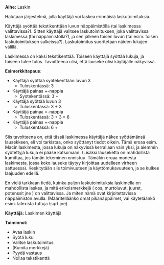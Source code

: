 **Aihe:** Laskin

Halutaan järjestelmä, jolla käyttäjä voi laskea erinnäisiä laskutoimituksia.

Käyttäjä syöttää tekstikenttään luvun näppäimistöllä (tai laskimessa valittavissa?). Sitten käyttäjä valitsee laskutoimituksen, joka valittavissa laskimessa (tai näppäimistöllä?), ja sen jälkeen toisen luvun (tai esim. toisen laskutoimituksen sulkeissa?). Laskutoimitus suoritetaan näiden lukujen välillä.

Laskimessa on kaksi tekstikenttää. Toiseen käyttäjä syöttää lukuja, ja toiseen tulee tulos. Tavoitteena olisi, että lauseke olisi käytäjälle näkyvissä.

**Esimerkkitapaus:**

* Käyttäjä syöttää syötekenttään luvun 3
  * Tuloskentässä: 3 
* Käyttäjä painaa +-nappia
  * Syotekentässä: 3 +
* Käyttäjä syöttää luvun 3
  * Tuloskentässä: 3 + 3
* Käyttäjä painaa =-nappia
  * Tuloskentässä: 3 + 3 = 6
* Käyttäjä painaa +-nappia
  * Tuloskentässä: 6 + 

Siis tavoitteena on, että tässä laskimessa käyttäjä näkee syöttämänsä lausekkeen, eli voi tarkistaa, onko syöttänyt tiedot oikein. Tämä eroaa esim. Macin laskimesta, jossa lukuja on näkyvissä kerrallaan vain yksi, ja aiemmin syötettyjä lukuja ei pääse katsomaan. (Lisäksi lauseketta on mahdollista kumittaa, jos tämän tekeminen onnistuu. Tämäkin eroaa monesta laskimesta, jossa koko lauseke täytyy kirjoittaa uudelleen virheen sattuessa). Keskitytään siis toimivuuteen ja käyttömukavuuteen, ja se kulkee laajuuden edellä.

En vielä tarkkaan tiedä, kuinka paljon laskutoimituksia laskimella on mahdollista laskea, ja mitä  erikoismerkkejä ( cos, murtoluvut, juuret, potenssit jne ) on valittavissa. Ja miten nämä ovat kirjoitettavissa näppäimistön avulla. (Määritelläänkö omat pikanäppäimet, vai käytetäänkö esim. latexista tuttuja \sqrt jne).


**Käyttäjä:** Laskimen käyttäjä

**Toiminnot:** 

* Avaa laskin
* Syötä luku
* Valitse laskutoimitus
* (Kumita merkkejä) 
* Pyydä vastaus
* Nollaa tekstikenttä
